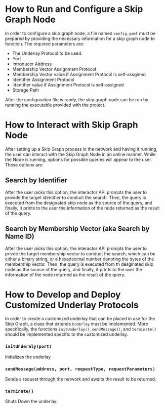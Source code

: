 # How to Run and Configure a Skip Graph Node

In order to configure a skip graph node, a file named `config.yaml` must be prepared by
providing the necessary information for a skip graph node to function. The required
parameters are:

* The Underlay Protocol to be used.
* Port
* Introducer Address
* Membership Vector Assignment Protocol
* Membership Vector value if Assignment Protocol is self-assgined
* Identifier Assignment Protocol
* Identifier value if Assignment Protocol is self-assigned
* Storage Path

After the configuration file is ready, the skip graph node can be run by running the executable
provided with the project.

# How to Interact with Skip Graph Node

After setting up a Skip Graph process in the network and having it running, the user can
interact with the Skip Graph Node in an online manner. While the Node is running, options
for possible queries will appear to the user. These options are:

## Search by Identifier

After the user picks this option, the interactor API prompts the user to provide the target
identifier to conduct the search. Then, the query is executed from the designated skip 
node as the source of the query, and finally, it prints to the user the information of 
the node returned as the result of the query.

## Search by Membership Vector (aka Search by Name ID)

After the user picks this option, the interactor API prompts the user to privde the target
membership vector to conduct the search, which can be either a binary string, or a hexadecimal number
denoting the bytes of the membership vector. Then, the query is executed  from th desginated skip node
as the source of the query, and finally, it prints to the user the information of the node
returned as the result of the query.    

# How to Develop and Deploy Customized Underlay Protocols

In order to create a customized underlay that can be placed in use for the Skip Graph, 
a class that extends `Underlay` must be implemented. More specifically, the functions
`initUnderlay()`, `sendMessage()`, and `terminate()` should be implemented specific to
the customized underlay.

### `initUnderaly(port)`

Initializes the underlay

### `sendMessage(address, port, requestType, requestParameters)`

Sends a request through the network and awaits the result to be returned.

### `terminate()`

Shuts Down the underlay.